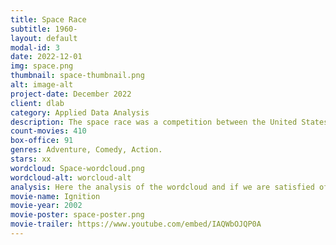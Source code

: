 ```yaml
---
title: Space Race
subtitle: 1960-
layout: default
modal-id: 3
date: 2022-12-01
img: space.png
thumbnail: space-thumbnail.png
alt: image-alt
project-date: December 2022
client: dlab
category: Applied Data Analysis
description: The space race was a competition between the United States and the Soviet Union to explore and advance in the field of space exploration during the Cold War. The race began in the late 1950s and peaked in the 1960s, with both countries launching numerous spacecraft and sending astronauts into space. In 1961, the Soviet Union achieved a major milestone when Yuri Gagarin became the first human to orbit the Earth. The United States responded by launching the Apollo program, which ultimately succeeded in landing astronauts on the moon in 1969. The space race had significant implications for science and technology, as it spurred the development of new technologies and materials that have had a lasting impact. It also had political and cultural significance, as it became a symbol of the technological and ideological competition between the two superpowers.
count-movies: 410
box-office: 91
genres: Adventure, Comedy, Action.
stars: xx
wordcloud: Space-wordcloud.png
wordcloud-alt: worcloud-alt
analysis: Here the analysis of the wordcloud and if we are satisfied of the classification.
movie-name: Ignition
movie-year: 2002
movie-poster: space-poster.png
movie-trailer: https://www.youtube.com/embed/IAQWbOJQP0A
---
```


